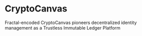 # CryptoCanvas
Fractal-encoded CryptoCanvas pioneers decentralized identity management as a Trustless Immutable Ledger Platform
